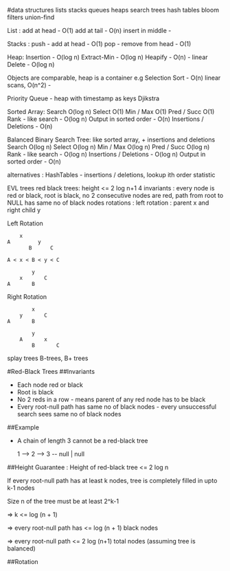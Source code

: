 
#data structures
lists
stacks
queues
heaps
search trees
hash tables
bloom filters
union-find


List : 
add at head - O(1)
add at tail - O(n)
insert in middle - 

Stacks :
push - add at head - O(1)
pop - remove from head - O(1)

Heap:
Insertion - O(log n)
Extract-Min - O(log n)
Heapify - O(n) - linear 
Delete - O(log n) 

Objects are comparable, heap is a container
e.g Selection Sort - O(n) linear scans, O(n^2) - 

Priority Queue - heap with timestamp as keys
Djikstra 

Sorted Array:
Search O(log n)
Select O(1)
Min / Max O(1)
Pred / Succ O(1)
Rank - like search - O(log n)
Output in sorted order - O(n)
Insertions / Deletions - O(n)

Balanced Binary Search Tree: like sorted array, + insertions and deletions
Search O(log n)
Select O(log n)
Min / Max O(log n)
Pred / Succ O(log n)
Rank - like search - O(log n)
Insertions / Deletions - O(log n)
Output in sorted order - O(n)

alternatives :
HashTables - insertions / deletions, lookup
ith order statistic

EVL trees
red black trees:
   height <= 2 log n+1
   4 invariants : every node is red or black, root is black, no 2 consecutive nodes are red, path from root to NULL has same no of black nodes
rotations : left rotation : parent x and right child y

Left Rotation

        x
    A         y
           B      C

    A < x < B < y < C

            y
        x       C
    A       B

Right Rotation

            x
        y       C 
    A       B 

            y
        A       x           
            B       C


splay trees
B-trees, B+ trees



#Red-Black Trees
##Invariants
* Each node red or black
* Root is black
* No 2 reds in a row - means parent of any red node has to be black
* Every root-null path has same no of black nodes - every unsuccessful search sees same no of black nodes

##Example
* A chain of length 3 cannot be a red-black tree 

    1 --> 2 --> 3 -- null
    |
    null

##Height Guarantee : Height of red-black tree <= 2 log n

If every root-null path has at least k nodes, tree is completely filled in upto k-1 nodes

Size n of the tree must be at least 2^k-1

=> k <= log (n + 1)

=> every root-null path has <= log (n + 1) black nodes

=> every root-null path <= 2 log (n+1) total nodes
(assuming tree is balanced)

##Rotation



